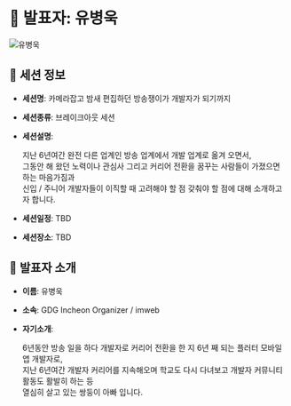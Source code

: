 # 🎤 발표자: 유병욱

<div class="container">
    <div class="row justify-content-center">
        <div class="col-md-4 profile mb-4 text-center">
            <img src="/images/speakers/byeongwookyou.jpg" alt="유병욱" class="img-fluid" />
        </div>
    </div>
</div>

## 🔎 세션 정보

- **세션명**: 카메라잡고 밤새 편집하던 방송쟁이가 개발자가 되기까지
- **세션종류**: 브레이크아웃 세션
- **세션설명**:

  지난 6년여간 완전 다른 업계인 방송 업계에서 개발 업계로 옮겨 오면서,  
  그동안 해 왔던 노력이나 관심사 그리고 커리어 전환을 꿈꾸는 사람들이 가졌으면 하는 마음가짐과  
  신입 / 주니어 개발자들이 이직할 때 고려해야 할 점 갖춰야 할 점에 대해 소개하고자 합니다.

- **세션일정**: TBD
- **세션장소**: TBD

## 📜 발표자 소개

- **이름**: 유병욱
- **소속**: GDG Incheon Organizer / imweb
- **자기소개**:

  6년동안 방송 일을 하다 개발자로 커리어 전환을 한 지 6년 째 되는 플러터 모바일 앱 개발자로,  
  지난 6년여간 개발자 커리어를 지속해오며 학교도 다시 다녀보고 개발자 커뮤니티 활동도 활발히 하는 등  
  열심히 살고 있는 쌍둥이 아빠 입니다.
